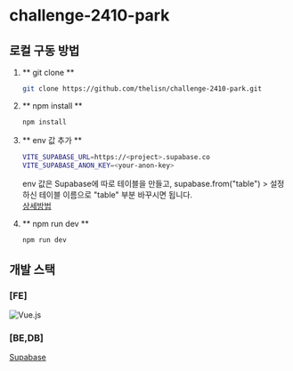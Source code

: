 # challenge-2410-park
## 로컬 구동 방법

1. ** git clone **
   ```bash
   git clone https://github.com/thelisn/challenge-2410-park.git
   ```

2. ** npm install **
   ```bash
   npm install
   ```

3. ** env 값 추가 **
   ```bash
   VITE_SUPABASE_URL=https://<project>.supabase.co
   VITE_SUPABASE_ANON_KEY=<your-anon-key>
   ```
   env 값은 Supabase에 따로 테이블을 만들고, supabase.from("table") >  설정하신 테이블 이름으로 "table" 부분 바꾸시면 됩니다.
   <br>
   [상세방법](https://supabase.com/docs/guides/getting-started/quickstarts/vue)

4. ** npm run dev **
   ```bash
   npm run dev
   ```

## 개발 스택
### [FE]
![Vue.js](https://img.shields.io/badge/vuejs-%2335495e.svg?style=for-the-badge&logo=vuedotjs&logoColor=%234FC08D)

### [BE,DB]
[Supabase](https://supabase.com/)
